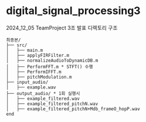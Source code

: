# digital_signal_processing3
2024_12_05 TeamProject 3조 발표
디렉토리 구조
```
최종본/
├── src/
│   ├── main.m             
│   ├── applyFIRFilter.m      
│   ├── normalizeAudioToDynamicDB.m         
│   ├── PerformFFT.m * STFT() 수행
│   ├── PerformIFFT.m
│   ├── pitchModulation.m
├── input_audio/
│   ├── example.wav 
├── output_audio/ * 1회 실행시
│   ├── example_filtered.wav
│   ├── example_filtered_pitchN.wav
│   ├── example_filtered_pitchN+Mdb_frameO_hopP.wav
end
```
